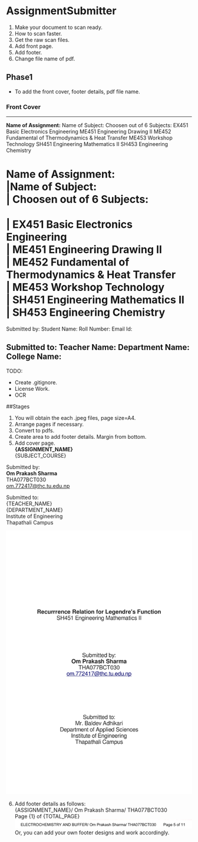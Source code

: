 # AssignmentSubmitter

1. Make your document to scan ready.
2. How to scan faster.
3. Get the raw scan files.
4. Add front page.
5. Add footer.
6. Change file name of pdf.

## Phase1
- To add the front cover, footer details, pdf file name.

### Front Cover
--------------------------------------------------
**Name of Assignment:**
Name of Subject:
    Choosen out of 6 Subjects:
        EX451 Basic Electronics Engineering
        ME451 Engineering Drawing II
        ME452 Fundamental of Thermodynamics & Heat Transfer
        ME453 Workshop Technology
        SH451 Engineering Mathematics II
        SH453 Engineering Chemistry

**Name of Assignment:**<br>
|Name of Subject:<br>
|    Choosen out of 6 Subjects:<br>      
|        EX451 Basic Electronics Engineering<br>
|        ME451 Engineering Drawing II<br>
|        ME452 Fundamental of Thermodynamics & Heat Transfer<br>
|        ME453 Workshop Technology<br>
|        SH451 Engineering Mathematics II<br>
|        SH453 Engineering Chemistry<br>
=======
Submitted by:
Student Name:
Roll Number:
Email Id:

Submitted to:
Teacher Name:
Department Name:
College Name:
---------------------------------------------------

TODO:
- Create .gitignore.
- License Work.
- OCR

##Stages

1. You will obtain the each .jpeg files, page size=A4.
2. Arrange pages if necessary.
3. Convert to pdfs.
4. Create area to add footer details. Margin from bottom.
5. Add cover page.<br>
**{ASSIGNMENT_NAME}**<br>
{SUBJECT_COURSE}<br>

Submitted by:<br>
**Om Prakash Sharma**<br>
THA077BCT030<br>
om.772417@thc.tu.edu.np<br>


Submitted to:<br>
{TEACHER_NAME}<br>
{DEPARTMENT_NAME}<br>
Institute of Engineering<br>
Thapathali Campus<br>

 ![Screenshot](./coverpage_example.jpg)

6. Add footer details as follows:<br>
{ASSIGNMENT_NAME}/ Om Prakash Sharma/ THA077BCT030       
Page {1} of {TOTAL_PAGE}
 ![Screenshot](./footer_example.png)
Or, you can add your own footer designs and work accordingly.